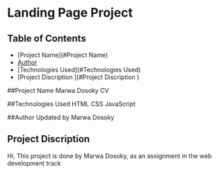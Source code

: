 # Landing Page Project

## Table of Contents

* [Project Name](#Project Name)
* [Author](#Author)
* [Technologies Used](#Technologies Used)
* [Project Discription ](#Project Discription )

##Project Name
Marwa Dosoky CV

##Technologies Used
HTML
CSS
JavaScript

##Author
Updated by Marwa Dosoky

## Project Discription 
Hi, This project is done by Marwa Dosoky, as an assignment in the web development track